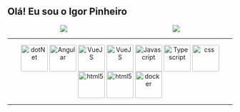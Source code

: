 ## Olá! Eu sou o Igor Pinheiro 

<div align="center">
  <div style="display: flex; align-items: flex-start;justify-content: space-around;">
    <img align="top" src="https://github-readme-stats.vercel.app/api?username=igormpinheiro&show_icons=true&theme=tokyonight&include_all_commits=true&count_private=true"/>
    <img align="top" src="https://github-readme-stats.vercel.app/api/top-langs/?username=igormpinheiro&layout=compact&langs_count=7&theme=tokyonight"/>
  </div>
</div>

<!-- ## dark, radical, merko, gruvbox, tokyonight, onedark, cobalt, synthwave, highcontrast, dracula
  <div>
  <a href="https://github.com/igormpinheiro">
  <img height="180em" src="https://github-readme-stats.vercel.app/api?username=igormpinheiro&show_icons=true&theme=merko&include_all_commits=true&count_private=true"/>
  <img height="180em" src="https://github-readme-stats.vercel.app/api/top-langs/?username=igormpinheiro&layout=compact&langs_count=7&theme=merko"/>
</div>
-->
<hr />

<div align="center">
        <img align="center" alt="dotNet" width="60" src='https://cdn.jsdelivr.net/gh/devicons/devicon/icons/dot-net/dot-net-plain-wordmark.svg'>
        <img align="center" alt="Angular" width="60" src='https://cdn.jsdelivr.net/gh/devicons/devicon/icons/angularjs/angularjs-original.svg'>
        <img align="center" alt="VueJS" width="60" src="https://cdn.jsdelivr.net/gh/devicons/devicon/icons/vuejs/vuejs-original-wordmark.svg" />
        <img align="center" alt="VueJS" width="60" src="https://cdn.jsdelivr.net/gh/devicons/devicon/icons/react/react-original-wordmark.svg" />
        <img align="center" alt="Javascript" width="60" src='https://cdn.jsdelivr.net/gh/devicons/devicon/icons/javascript/javascript-plain.svg'>
        <img align="center" alt="Typescript" width="60" src='https://cdn.jsdelivr.net/gh/devicons/devicon/icons/typescript/typescript-original.svg'>
        <img align="center" alt="css" width="60" src='https://cdn.jsdelivr.net/gh/devicons/devicon/icons/css3/css3-original.svg'>
        <img align="center" alt="html5" width="60" src='https://cdn.jsdelivr.net/gh/devicons/devicon/icons/html5/html5-original.svg'>
        <img align="center" alt="html5" width="60" src="https://cdn.jsdelivr.net/gh/devicons/devicon/icons/microsoftsqlserver/microsoftsqlserver-plain-wordmark.svg" />
        <img align="center" alt="docker" width="60"  src="https://cdn.jsdelivr.net/gh/devicons/devicon/icons/docker/docker-original.svg" />
</div>


<hr />
  
<!-- 
<div> 
  <a href="https://www.youtube.com/channel/UC_-uuuZbY0AAt9CViNzvc-Q" target="_blank"><img src="https://img.shields.io/badge/YouTube-FF0000?style=for-the-badge&logo=youtube&logoColor=white" target="_blank"></a>
  <a href="https://instagram.com/rafaballerini" target="_blank"><img src="https://img.shields.io/badge/-Instagram-%23E4405F?style=for-the-badge&logo=instagram&logoColor=white" target="_blank"></a>
 	<a href="https://www.twitch.tv/rafaballerinii" target="_blank"><img src="https://img.shields.io/badge/Twitch-9146FF?style=for-the-badge&logo=twitch&logoColor=white" target="_blank"></a>
 <a href="https://discord.gg/G9GPg5SA75" target="_blank"><img src="https://img.shields.io/badge/Discord-7289DA?style=for-the-badge&logo=discord&logoColor=white" target="_blank"></a> 
  <a href = "mailto:contato@rafaballerini.tech"><img src="https://img.shields.io/badge/-Gmail-%23333?style=for-the-badge&logo=gmail&logoColor=white" target="_blank"></a>
  <a href="https://www.linkedin.com/in/rafaella-ballerini-45875016a" target="_blank"><img src="https://img.shields.io/badge/-LinkedIn-%230077B5?style=for-the-badge&logo=linkedin&logoColor=white" target="_blank"></a> 
 
  ![Snake animation](https://github.com/rafaballerini/rafaballerini/blob/output/github-contribution-grid-snake.svg)
 
</div>

<!--
**igormpinheiro/igormpinheiro** is a ✨ _special_ ✨ repository because its `README.md` (this file) appears on your GitHub profile.

Here are some ideas to get you started:

- 🔭 I’m currently working on ...
- 🌱 I’m currently learning ...
- 👯 I’m looking to collaborate on ...
- 🤔 I’m looking for help with ...
- 💬 Ask me about ...
- 📫 How to reach me: ...
- 😄 Pronouns: ...
- ⚡ Fun fact: ...
-->
